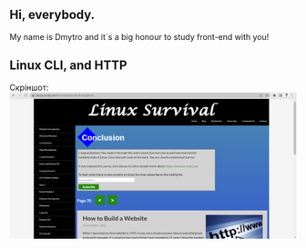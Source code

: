 ## Hi, everybody.
My name is Dmytro and it`s a big honour to study front-end with you!

## Linux CLI, and HTTP
Скріншот:
![Alt text](https://github.com/Dmytro94/kottans-frontend/blob/main/task_linux_cli/screenshot_linux.PNG)
